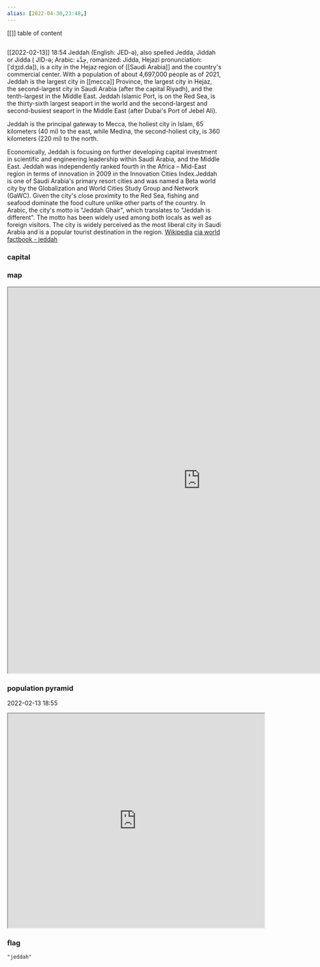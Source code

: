 ```yaml
---
alias: [2022-04-30,23:48,]
---
```

[[]]
table of content
```toc
```
[[2022-02-13]] 18:54
Jeddah (English:  JED-ə), also spelled Jedda, Jiddah or Jidda ( JID-ə; Arabic: جِدَّة, romanized: Jidda, Hejazi pronunciation: [ˈdʒɪd.da]), is a city in the Hejaz region of [[Saudi Arabia]] and the country's commercial center. With a population of about 4,697,000 people as of 2021, Jeddah is the largest city in [[mecca]] Province, the largest city in Hejaz, the second-largest city in Saudi Arabia (after the capital Riyadh), and the tenth-largest in the Middle East. Jeddah Islamic Port, is on the Red Sea, is the thirty-sixth largest seaport in the world and the second-largest and second-busiest seaport in the Middle East (after Dubai's Port of Jebel Ali).

Jeddah is the principal gateway to Mecca, the holiest city in Islam, 65 kilometers (40 mi) to the east, while Medina, the second-holiest city, is 360 kilometers (220 mi) to the north.

Economically, Jeddah is focusing on further developing capital investment in scientific and engineering leadership within Saudi Arabia, and the Middle East. Jeddah was independently ranked fourth in the Africa – Mid-East region in terms of innovation in 2009 in the Innovation Cities Index.Jeddah is one of Saudi Arabia's primary resort cities and was named a Beta world city by the Globalization and World Cities Study Group and Network (GaWC). Given the city's close proximity to the Red Sea, fishing and seafood dominate the food culture unlike other parts of the country. In Arabic, the city's motto is "Jeddah Ghair", which translates to "Jeddah is different". The motto has been widely used among both locals as well as foreign visitors. The city is widely perceived as the most liberal city in Saudi Arabia and is a popular tourist destination in the region.
[Wikipedia](https://en.wikipedia.org/wiki/Jeddah)
[cia world factbook - jeddah](https://www.cia.gov/the-world-factbook/countries/jeddah)
### capital

### map
<iframe src="https://duckduckgo.com/?t=ffab&q=jeddah&ia=web&iaxm=about" width="900" height="900" ></iframe>

### population pyramid

2022-02-13 18:55

<iframe src="https://www.populationpyramid.net/jeddah/2019/" width="600" height="500" ></iframe>

### flag

```query
"jeddah"
```